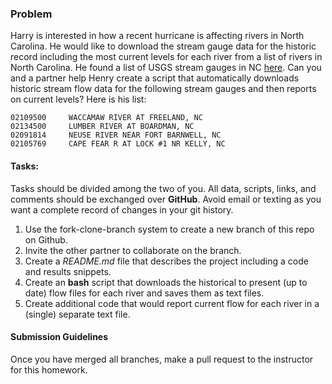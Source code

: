 ### Problem
Harry is interested in how a recent hurricane is affecting rivers in North Carolina.  He would like to download the stream gauge data for the historic record including the most current levels for each river from a list of rivers in North Carolina. He found a list of USGS stream gauges in NC [here](https://waterdata.usgs.gov/nc/nwis/current/?type=flow). Can you and a partner help Henry create a script that automatically downloads historic stream flow data for the following stream gauges and then reports on current levels?  Here is his list:

```
02109500	 WACCAMAW RIVER AT FREELAND, NC
02134500	 LUMBER RIVER AT BOARDMAN, NC
02091814	 NEUSE RIVER NEAR FORT BARNWELL, NC 		 
02105769	 CAPE FEAR R AT LOCK #1 NR KELLY, NC
```

#### Tasks:

Tasks should be divided among the two of you.  All data, scripts, links, and comments should be exchanged over __GitHub__. Avoid email or texting as you want a complete record of changes in your git history.

1)	Use the fork-clone-branch system to create a new branch of this repo on Github.
2)  Invite the other partner to collaborate on the branch.
2)	Create a _README.md_ file that describes the project including a code and results snippets.
3)	Create an __bash__ script that downloads the historical to present (up to date) flow files for each river and saves them as text files.
4)	Create additional code that would report current flow for each river in a (single) separate text file.

#### Submission Guidelines

Once you have merged all branches, make a pull request to the instructor for this homework.




